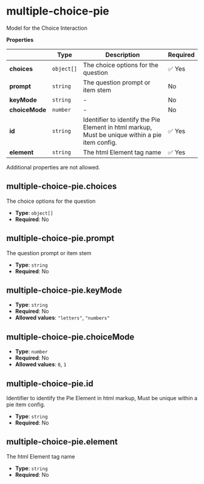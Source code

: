 # multiple-choice-pie

Model for the Choice Interaction

**Properties**

|   |Type|Description|Required|
|---|----|-----------|--------|
|**choices**|`object[]`|The choice options for the question| :white_check_mark: Yes|
|**prompt**|`string`|The question prompt or item stem|No|
|**keyMode**|`string`|-|No|
|**choiceMode**|`number`|-|No|
|**id**|`string`|Identifier to identify the Pie Element in html markup, Must be unique within a pie item config.| :white_check_mark: Yes|
|**element**|`string`|The html Element tag name| :white_check_mark: Yes|

Additional properties are not allowed.

## multiple-choice-pie.choices

The choice options for the question

* **Type**: `object[]`
* **Required**: No

## multiple-choice-pie.prompt

The question prompt or item stem

* **Type**: `string`
* **Required**: No

## multiple-choice-pie.keyMode

* **Type**: `string`
* **Required**: No
* **Allowed values**: `"letters"`, `"numbers"`

## multiple-choice-pie.choiceMode

* **Type**: `number`
* **Required**: No
* **Allowed values**: `0`, `1`

## multiple-choice-pie.id

Identifier to identify the Pie Element in html markup, Must be unique within a pie item config.

* **Type**: `string`
* **Required**: No

## multiple-choice-pie.element

The html Element tag name

* **Type**: `string`
* **Required**: No


